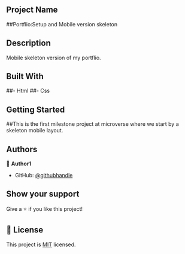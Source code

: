 ## Project Name
##Portflio:Setup and Mobile version skeleton
## Description
Mobile skeleton version of my portflio. 


## Built With

##- Html
##- Css



## Getting Started

##This is the first milestone project at microverse where we start by a skeleton mobile layout.

## Authors

👤 **Author1**

- GitHub: [@githubhandle](https://github.com/tingamapuro04)

## Show your support

Give a ⭐️ if you like this project!

## 📝 License

This project is [MIT](./MIT.md) licensed.
